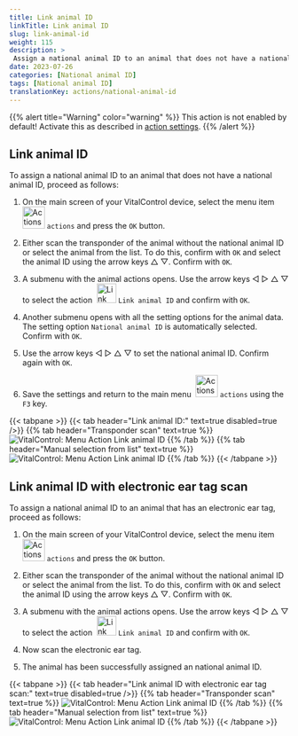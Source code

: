```yaml
---
title: Link animal ID
linkTitle: Link animal ID
slug: link-animal-id
weight: 115
description: >
 Assign a national animal ID to an animal that does not have a national animal ID
date: 2023-07-26
categories: [National animal ID]
tags: [National animal ID]
translationKey: actions/national-animal-id
---
```

{{% alert title="Warning" color="warning" %}}
This action is not enabled by default! Activate this as described in [action settings](../settings/).
{{% /alert %}}

## Link animal ID

To assign a national animal ID to an animal that does not have a national animal ID, proceed as follows:

1. On the main screen of your VitalControl device, select the menu item &nbsp;<img src="/icons/actions.svg" width="40" align="bottom" alt="Actions" /> `actions` and press the `OK` button.

2. Either scan the transponder of the animal without the national animal ID or select the animal from the list. To do this, confirm with `OK` and select the animal ID using the arrow keys △ ▽. Confirm with `OK`.

3. A submenu with the animal actions opens. Use the arrow keys ◁ ▷ △ ▽ to select the action &nbsp;<img src="/icons/actions/link-nais-id.svg" width="35" align="bottom" alt="Link animal ID" /> `Link animal ID` and confirm with `OK`.

4. Another submenu opens with all the setting options for the animal data. The setting option `National animal ID` is automatically selected. Confirm with `OK`.

5. Use the arrow keys ◁ ▷ △ ▽ to set the national animal ID. Confirm again with `OK`.

6. Save the settings and return to the main menu &nbsp;<img src="/icons/actions.svg" width="40" align="bottom" alt="Actions" /> `actions` using the `F3` key.

{{< tabpane >}}
{{< tab header="Link animal ID:" text=true disabled=true />}}
{{% tab header="Transponder scan" text=true %}}
![VitalControl: Menu Action Link animal ID](../images/linkanimalid-scan.png "Link animal ID")
{{% /tab %}}
{{% tab header="Manual selection from list" text=true %}}
![VitalControl: Menu Action Link animal ID](../images/linkanimalid.png "Link animal ID")
{{% /tab %}}
{{< /tabpane >}}

## Link animal ID with electronic ear tag scan

To assign a national animal ID to an animal that has an electronic ear tag, proceed as follows:

1. On the main screen of your VitalControl device, select the menu item &nbsp;<img src="/icons/actions.svg" width="40" align="bottom" alt="Actions" /> `actions` and press the `OK` button.

2. Either scan the transponder of the animal without the national animal ID or select the animal from the list. To do this, confirm with `OK` and select the animal ID using the arrow keys △ ▽. Confirm with `OK`.

3. A submenu with the animal actions opens. Use the arrow keys ◁ ▷ △ ▽ to select the action &nbsp;<img src="/icons/actions/scan-nais-id.svg" width="35" align="bottom" alt="Link animal ID" />  `Link animal ID` and confirm with `OK`.

4. Now scan the electronic ear tag.

5. The animal has been successfully assigned an national animal ID.

{{< tabpane >}}
{{< tab header="Link animal ID with electronic ear tag scan:" text=true disabled=true />}}
{{% tab header="Transponder scan" text=true %}}
![VitalControl: Menu Action Link animal ID](../images/linkanimalidscan-scan.png "Link animal ID")
{{% /tab %}}
{{% tab header="Manual selection from list" text=true %}}
![VitalControl: Menu Action Link animal ID](../images/linkanimalidscan.png "Link animal ID")
{{% /tab %}}
{{< /tabpane >}}
